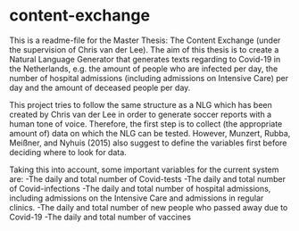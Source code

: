# content-exchange
This is a readme-file for the Master Thesis: The Content Exchange (under the supervision of Chris van der Lee). 
The aim of this thesis is to create a Natural Language Generator that generates texts regarding to Covid-19 in the Netherlands,
e.g. the amount of people who are infected per day, the number of hospital admissions (including admissions on Intensive Care) per day and the amount of deceased people per day.

This project tries to follow the same structure as a NLG which has been created by Chris van der Lee in order to generate soccer reports with a human tone of voice.
Therefore, the first step is to collect (the appropriate amount of) data on which the NLG can be tested. However, Munzert, Rubba, Meißner, and Nyhuis (2015) also suggest to define the variables first before deciding where to look for data.

Taking this into account, some important variables for the current system are:
-The daily and total number of Covid-tests
-The daily and total number of Covid-infections
-The daily and total number of hospital admissions, including admissions on the Intensive Care and admissions in regular clinics.
-The daily and total number of new people who passed away due to Covid-19
-The daily and total number of vaccines


